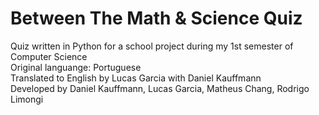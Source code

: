 # Between The Math & Science Quiz
Quiz written in Python for a school project during my 1st semester of Computer Science\
Original languange: Portuguese\
Translated to English by Lucas Garcia with Daniel Kauffmann\
Developed by Daniel Kauffmann, Lucas Garcia, Matheus Chang, Rodrigo Limongi
